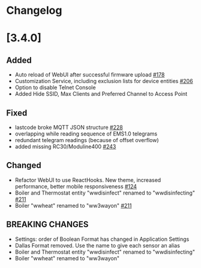 # Changelog

# [3.4.0]

## Added

- Auto reload of WebUI after successful firmware upload [#178](https://github.com/emsesp/EMS-ESP32/issues/178)
- Customization Service, including exclusion lists for device entities [#206](https://github.com/emsesp/EMS-ESP32/issues/206)
- Option to disable Telnet Console
- Added Hide SSID, Max Clients and Preferred Channel to Access Point

## Fixed

- lastcode broke MQTT JSON structure [#228](https://github.com/emsesp/EMS-ESP32/issues/228)
- overlapping while reading sequence of EMS1.0 telegrams
- redundant telegram readings (because of offset overflow)
- added missing RC30/Moduline400 [#243](https://github.com/emsesp/EMS-ESP32/issues/243)

## Changed

- Refactor WebUI to use ReactHooks. New theme, increased performance, better mobile responsiveness [#124](https://github.com/emsesp/EMS-ESP32/issues/124)
- Boiler and Thermostat entity "wwdisinfect" renamed to "wwdisinfecting" [#211](https://github.com/emsesp/EMS-ESP32/issues/211)
- Boiler "wwheat" renamed to "ww3wayon" [#211](https://github.com/emsesp/EMS-ESP32/issues/211)

## **BREAKING CHANGES**

- Settings: order of Boolean Format has changed in Application Settings
- Dallas Format removed. Use the name to give each sensor an alias
- Boiler and Thermostat entity "wwdisinfect" renamed to "wwdisinfecting"
- Boiler "wwheat" renamed to "ww3wayon"
